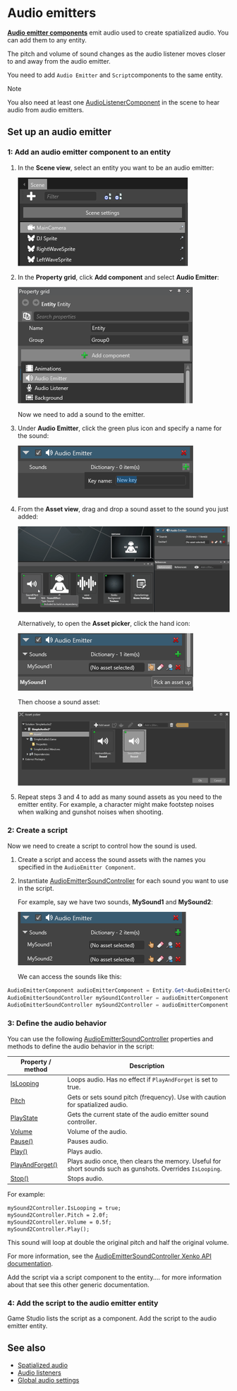 # Audio emitters
**[Audio emitter components](xref="SiliconStudio.Xenko.Audio.AudioEmitter")** emit audio used to create spatialized audio. You can add them to any entity.

The pitch and volume of sound changes as the audio listener moves closer to and away from the audio emitter.

You need to add `Audio Emitter` and `Script`components to the same entity.

> [!Note] 
You also need at least one [AudioListenerComponent](xref="SiliconStudio.Xenko.Audio.AudioListener") in the scene to hear audio from audio emitters.

## Set up an audio emitter

### 1: Add an audio emitter component to an entity

1. In the **Scene view**, select an entity you want to be an audio emitter:

    ![Select an wntity](media/audio-add-audiolistener-component-select-entity.png)

2. In the **Property grid**, click **Add component** and select **Audio Emitter**:

    ![Add AudioEmitter Component](media/audio-add-audioemitter-component-select-entity.png)

    Now we need to add a sound to the emitter.

3.  Under **Audio Emitter**, click the green plus icon and specify a name for the sound:

    ![Add New Sound Entry](media/audio-play-audioemitter-component-add-new-entry.png)

4. From the **Asset view**, drag and drop a sound asset to the sound you just added:

    ![Drag and drop a sound asset](media/audio-play-drag-and-drop-audio-asset.gif)

    Alternatively, to open the **Asset picker**, click the hand icon:

    ![Pick up an asset](media/audio-play-audioemitter-component-pick-an-asset.png)

    Then choose a sound asset:

    ![Select sound asset](media/audio-play-audioemitter-component-add-select-audio-asset.png)

5. Repeat steps 3 and 4 to add as many sound assets as you need to the emitter entity. For example, a character might make footstep noises when walking and gunshot noises when shooting.

### 2: Create a script
Now we need to create a script to control how the sound is used.

1. Create a script and access the sound assets with the names you specified in the `AudioEmitter Component`.

2. Instantiate [AudioEmitterSoundController](xref="SiliconStudio.Xenko.Audio.AudioEmitterSoundController") for each sound you want to use in the script.

    For example, say we have two sounds, **MySound1** and **MySound2**:

    ![List of Sounds in AudioEmitter Component](media/audio-emitters-dictionary-of-sounds-audio-emitter-component.png)

    We can access the sounds like this:

```cs
AudioEmitterComponent audioEmitterComponent = Entity.Get<AudioEmitterComponent>();
AudioEmitterSoundController mySound1Controller = audioEmitterComponent["MySound1"];
AudioEmitterSoundController mySound2Controller = audioEmitterComponent["MySound2"];
```

### 3: Define the audio behavior
You can use the following [AudioEmitterSoundController](xref="SiliconStudio.Xenko.Audio.AudioEmitterSoundController") properties and methods to define the audio behavior in the script:

| Property / method | Description |
|-------    |-------|
| [IsLooping](xref="SiliconStudio.Xenko.Audio.AudioEmitterSoundController.IsLooping") | Loops audio. Has no effect if ``PlayAndForget`` is set to true.|
| [Pitch](xref="SiliconStudio.Xenko.Audio.AudioEmitterSoundController.Pitch")     | Gets or sets sound pitch (frequency). Use with caution for spatialized audio. |
| [PlayState](xref="SiliconStudio.Xenko.Audio.AudioEmitterSoundController.PlayState")	| Gets the current state of the audio emitter sound controller. |
| [Volume](xref="SiliconStudio.Xenko.Audio.AudioEmitterSoundController.Volume")	| Volume of the audio. | 
| [Pause()](xref="SiliconStudio.Xenko.Audio.AudioEmitterSoundController.Pause")	| Pauses audio. |
| [Play()](xref="SiliconStudio.Xenko.Audio.AudioEmitterSoundController.Play")      | Plays audio. |
| [PlayAndForget()](xref="SiliconStudio.Xenko.Audio.AudioEmitterSoundController.PlayAndForget")| Plays audio once, then clears the memory. Useful for short sounds such as gunshots. Overrides ``IsLooping``.|
| [Stop()](xref="SiliconStudio.Xenko.Audio.AudioEmitterSoundController.Stop")	| Stops audio. |

For example:

```
mySound2Controller.IsLooping = true;
mySound2Controller.Pitch = 2.0f;
mySound2Controller.Volume = 0.5f;
mySound2Controller.Play();
```

This sound will loop at double the original pitch and half the original volume.

For more information, see the [AudioEmitterSoundController Xenko API documentation](xref="SiliconStudio.Xenko.Audio.AudioEmitterSoundController").

Add the script via a script component to the entity.... for more information about that see this other generic documentation.

### 4: Add the script to the audio emitter entity

Game Studio lists the script as a component. Add the script to the audio emitter entity.

## See also
* [Spatialized audio](spatialized-audio.md)
* [Audio listeners](audio-listeners.md)
* [Global audio settings](global-audio-settings.md)